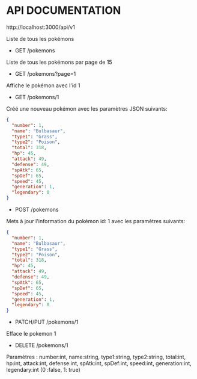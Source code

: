 # API DOCUMENTATION

http://localhost:3000/api/v1

Liste de tous les pokémons
* GET /pokemons

Liste de tous les pokémons par page de 15
* GET /pokemons?page=1 

Affiche le pokémon avec l'id 1
* GET /pokemons/1

Créé une nouveau pokémon avec les paramètres JSON suivants:
```json
{
  "number": 1,
  "name": "Bulbasaur",
  "type1": "Grass",
  "type2": "Poison",
  "total": 318,
  "hp": 45,
  "attack": 49,
  "defense": 49,
  "spAtk": 65,
  "spDef": 65,
  "speed": 45,
  "generation": 1,
  "legendary": 0
}
```
* POST /pokemons

Mets à jour l'information du pokémon id: 1 avec les paramètres suivants:
```json
{
  "number": 1,
  "name": "Bulbasaur",
  "type1": "Grass",
  "type2": "Poison",
  "total": 318,
  "hp": 45,
  "attack": 49,
  "defense": 49,
  "spAtk": 65,
  "spDef": 65,
  "speed": 45,
  "generation": 1,
  "legendary": 0
}
```
* PATCH/PUT /pokemons/1

Efface le pokemon 1
* DELETE /pokemons/1

Paramètres : number:int, name:string, type1:string, type2:string, total:int, hp:int, attack:int, defense:int, spAtk:int, spDef:int, speed:int, generation:int, legendary:int (0 :false, 1: true)

